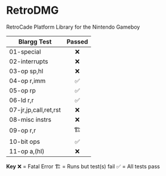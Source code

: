 # RetroDMG
RetroCade Platform Library for the Nintendo Gameboy


| Blargg Test  | Passed |           
| ------------ |:-------:|
| 01-special    | ❌ |
| 02-interrupts | ❌ |
| 03-op sp,hl   | ❌ |
| 04-op r,imm   | ✅ |
| 05-op rp      | ✅ |
| 06-ld r,r     | ✅ |
| 07-jr,jp,call,ret,rst | ❌ |
| 08-misc instrs | ❌ |
| 09-op r,r     | 🏗️ |
| 10-bit ops    | ✅ |
| 11-op a,(hl)  | ❌ |

**Key**
❌ = Fatal Error
🏗️ = Runs but test(s) fail
✅ = All tests pass
